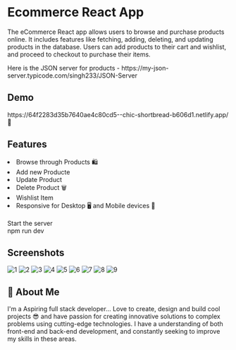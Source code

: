 <h1>Ecommerce React App</h1>

The eCommerce React app allows users to browse and purchase products online. It includes features like fetching, adding, deleting, and updating products in the database. Users can add products to their cart and wishlist, and proceed to checkout to purchase their items.

<p>Here is the JSON server for products - https://my-json-server.typicode.com/singh233/JSON-Server</p>
<h2>Demo</h2>
https://64f2283d35b7640ae4c80cd5--chic-shortbread-b606d1.netlify.app/ 🚀

<h2>Features</h2>

<li>Browse through Products 🛍️</li> 
<li>Add new Producte</li>
<li>Update Product</li>
<li>Delete Product 🗑️</li>
<li>Wishlist Item</li>
<li>Responsive for Desktop 🖥️ and Mobile devices 📱</li><br/>
Start the server
<div>npm run dev</div>

<h2>Screenshots</h2>


![1](https://github.com/utkarsh680/E-COMMERCE-REACT/assets/102253404/5c2d7f5f-7abb-4192-be61-efa61b7a57f3)
![2](https://github.com/utkarsh680/E-COMMERCE-REACT/assets/102253404/4355152c-4630-4ee2-8584-0f48fff18f26)
![3](https://github.com/utkarsh680/E-COMMERCE-REACT/assets/102253404/d8c4fe47-9228-4e6c-8b8c-7b5916763694)
![4](https://github.com/utkarsh680/E-COMMERCE-REACT/assets/102253404/acc20e0f-5762-466d-b8b9-3943e1a7c503)
![5](https://github.com/utkarsh680/E-COMMERCE-REACT/assets/102253404/ed2236bd-f47c-4acc-b652-a2ae578ddf86)
![6](https://github.com/utkarsh680/E-COMMERCE-REACT/assets/102253404/b46ccc0c-cda5-498b-809a-f362172010dc)
![7](https://github.com/utkarsh680/E-COMMERCE-REACT/assets/102253404/65dde82b-8a9b-4eb4-93fd-0f87b1ffb090)
![8](https://github.com/utkarsh680/E-COMMERCE-REACT/assets/102253404/15dd02b3-9412-47c2-a9b9-d74096f338ce)
![9](https://github.com/utkarsh680/E-COMMERCE-REACT/assets/102253404/1fbae6f5-cd38-4bb5-a79c-6b35fdd6be2c)

<h2>🚀 About Me</h2>
<p>I'm a Aspiring full stack developer... Love to create, design and build cool projects 😎 and have passion for creating innovative solutions to complex problems using cutting-edge technologies. I have a  understanding of both front-end and back-end development, and constantly seeking to improve my skills in these areas.</p>
